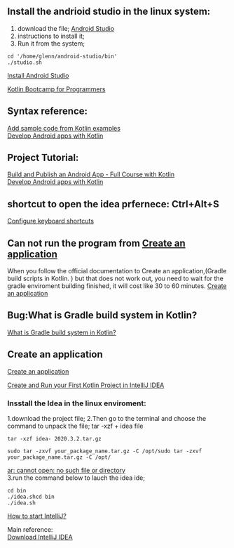 ## Install the andrioid studio in the linux system:
1. download the file;
[Android Studio](https://developer.android.com/studio/#system-requirements-a-namerequirementsa)   
2. instructions to install it;
3. Run it from the system;
```
cd '/home/glenn/android-studio/bin' 
./studio.sh
```
[Install Android Studio](https://developer.android.com/studio/install)  

[Kotlin Bootcamp for Programmers](https://www.udacity.com/course/kotlin-bootcamp-for-programmers--ud9011)  

## Syntax reference:
[Add sample code from Kotlin examples](https://kotlinlang.org/docs/jvm-get-started.html#what-s-next)  
[Develop Android apps with Kotlin](https://developer.android.com/kotlin)  

## Project Tutorial: 
[Build and Publish an Android App - Full Course with Kotlin](https://www.youtube.com/watch?v=C2DBDZKkLss)  
[Develop Android apps with Kotlin](https://www.udacity.com/course/developing-android-apps-with-kotlin--ud9012)  

## shortcut to open the idea prfernece: Ctrl+Alt+S

[Configure keyboard shortcuts](https://www.jetbrains.com/help/idea/configuring-keyboard-and-mouse-shortcuts.html)  
## Can not run the program from [Create an application﻿](https://kotlinlang.org/docs/jvm-get-started.html)
When you follow the official documentation to  Create an application﻿,(Gradle build scripts in Kotlin. ) but that does not work out, you need to wait for the 
gradle enviroment building finished, it will cost like 30 to 60 minutes.
[Create an application﻿](https://kotlinlang.org/docs/jvm-get-started.html)  


## Bug:What is Gradle build system in Kotlin?
[What is Gradle build system in Kotlin?](https://stackoverflow.com/questions/63655084/what-is-gradle-build-system-in-kotlin)  
## Create an application
[Create an application](https://kotlinlang.org/docs/jvm-get-started.html)  

[Create and Run your First Kotlin Project in IntelliJ IDEA](https://beginnersbook.com/2017/12/create-and-run-your-first-kotlin-project-in-intellij-idea/)

### Insstall the Idea in the linux enviroment:
1.download the project file;
2.Then go to the terminal and choose the command to unpack the file;
tar -xzf + idea file
```
tar -xzf idea- 2020.3.2.tar.gz
```
```
sudo tar -zxvf your_package_name.tar.gz -C /opt/sudo tar -zxvf your_package_name.tar.gz -C /opt/
```
[ar: cannot open: no such file or directory](https://superuser.com/questions/691131/tar-cannot-open-no-such-file-or-directory)  
3.run the command below to lauch the idea ide;
```
cd bin
./idea.shcd bin
./idea.sh
```
[How to start IntelliJ?](https://askubuntu.com/questions/948319/how-to-start-intellij)  

Main reference:  
[Download IntelliJ IDEA](https://www.jetbrains.com/idea/download/#section=linux)  
